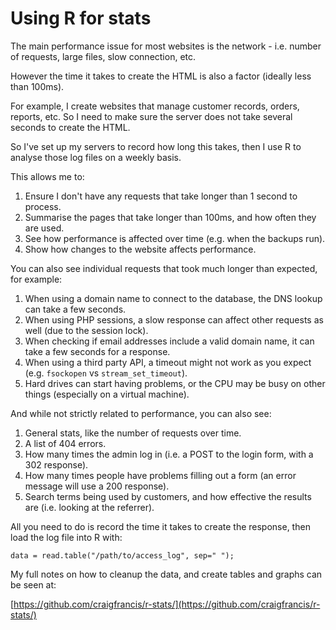 # Using R for stats

The main performance issue for most websites is the network - i.e. number of requests, large files, slow connection, etc.

However the time it takes to create the HTML is also a factor (ideally less than 100ms).

For example, I create websites that manage customer records, orders, reports, etc. So I need to make sure the server does not take several seconds to create the HTML.

So I've set up my servers to record how long this takes, then I use R to analyse those log files on a weekly basis.

This allows me to:

1. Ensure I don't have any requests that take longer than 1 second to process.
2. Summarise the pages that take longer than 100ms, and how often they are used.
3. See how performance is affected over time (e.g. when the backups run).
4. Show how changes to the website affects performance.

You can also see individual requests that took much longer than expected, for example:

1. When using a domain name to connect to the database, the DNS lookup can take a few seconds.
2. When using PHP sessions, a slow response can affect other requests as well (due to the session lock).
3. When checking if email addresses include a valid domain name, it can take a few seconds for a response.
4. When using a third party API, a timeout might not work as you expect (e.g. `fsockopen` vs `stream_set_timeout`).
5. Hard drives can start having problems, or the CPU may be busy on other things (especially on a virtual machine).

And while not strictly related to performance, you can also see:

1. General stats, like the number of requests over time.
2. A list of 404 errors.
3. How many times the admin log in (i.e. a POST to the login form, with a 302 response).
4. How many times people have problems filling out a form (an error message will use a 200 response).
5. Search terms being used by customers, and how effective the results are (i.e. looking at the referrer).

All you need to do is record the time it takes to create the response, then load the log file into R with:

	data = read.table("/path/to/access_log", sep=" ");

My full notes on how to cleanup the data, and create tables and graphs can be seen at:

[https://github.com/craigfrancis/r-stats/](https://github.com/craigfrancis/r-stats/)